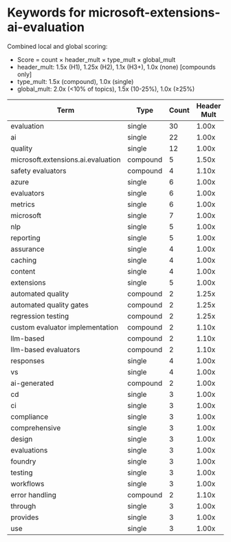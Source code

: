 # Keywords for microsoft-extensions-ai-evaluation

Combined local and global scoring:
- Score = count × header_mult × type_mult × global_mult
- header_mult: 1.5x (H1), 1.25x (H2), 1.1x (H3+), 1.0x (none) [compounds only]
- type_mult: 1.5x (compound), 1.0x (single)
- global_mult: 2.0x (<10% of topics), 1.5x (10-25%), 1.0x (≥25%)

| Term | Type | Count | Header Mult | Type Mult | Global Mult | Score |
|------|------|-------|-------------|-----------|-------------|-------|
| evaluation | single | 30 | 1.00x | 1.00x | 2.0x | 60.000 |
| ai | single | 22 | 1.00x | 1.00x | 2.0x | 44.000 |
| quality | single | 12 | 1.00x | 1.00x | 2.0x | 24.000 |
| microsoft.extensions.ai.evaluation | compound | 5 | 1.50x | 1.50x | 2.0x | 22.500 |
| safety evaluators | compound | 4 | 1.10x | 1.50x | 2.0x | 13.200 |
| azure | single | 6 | 1.00x | 1.00x | 2.0x | 12.000 |
| evaluators | single | 6 | 1.00x | 1.00x | 2.0x | 12.000 |
| metrics | single | 6 | 1.00x | 1.00x | 2.0x | 12.000 |
| microsoft | single | 7 | 1.00x | 1.00x | 1.5x | 10.500 |
| nlp | single | 5 | 1.00x | 1.00x | 2.0x | 10.000 |
| reporting | single | 5 | 1.00x | 1.00x | 2.0x | 10.000 |
| assurance | single | 4 | 1.00x | 1.00x | 2.0x | 8.000 |
| caching | single | 4 | 1.00x | 1.00x | 2.0x | 8.000 |
| content | single | 4 | 1.00x | 1.00x | 2.0x | 8.000 |
| extensions | single | 5 | 1.00x | 1.00x | 1.5x | 7.500 |
| automated quality | compound | 2 | 1.25x | 1.50x | 2.0x | 7.500 |
| automated quality gates | compound | 2 | 1.25x | 1.50x | 2.0x | 7.500 |
| regression testing | compound | 2 | 1.25x | 1.50x | 2.0x | 7.500 |
| custom evaluator implementation | compound | 2 | 1.10x | 1.50x | 2.0x | 6.600 |
| llm-based | compound | 2 | 1.10x | 1.50x | 2.0x | 6.600 |
| llm-based evaluators | compound | 2 | 1.10x | 1.50x | 2.0x | 6.600 |
| responses | single | 4 | 1.00x | 1.00x | 1.5x | 6.000 |
| vs | single | 4 | 1.00x | 1.00x | 1.5x | 6.000 |
| ai-generated | compound | 2 | 1.00x | 1.50x | 2.0x | 6.000 |
| cd | single | 3 | 1.00x | 1.00x | 2.0x | 6.000 |
| ci | single | 3 | 1.00x | 1.00x | 2.0x | 6.000 |
| compliance | single | 3 | 1.00x | 1.00x | 2.0x | 6.000 |
| comprehensive | single | 3 | 1.00x | 1.00x | 2.0x | 6.000 |
| design | single | 3 | 1.00x | 1.00x | 2.0x | 6.000 |
| evaluations | single | 3 | 1.00x | 1.00x | 2.0x | 6.000 |
| foundry | single | 3 | 1.00x | 1.00x | 2.0x | 6.000 |
| testing | single | 3 | 1.00x | 1.00x | 2.0x | 6.000 |
| workflows | single | 3 | 1.00x | 1.00x | 2.0x | 6.000 |
| error handling | compound | 2 | 1.10x | 1.50x | 1.5x | 4.950 |
| through | single | 3 | 1.00x | 1.00x | 1.5x | 4.500 |
| provides | single | 3 | 1.00x | 1.00x | 1.0x | 3.000 |
| use | single | 3 | 1.00x | 1.00x | 1.0x | 3.000 |
